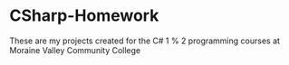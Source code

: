 # CSharp-Homework
These are my projects created for the C# 1 % 2 programming courses at Moraine Valley Community College
